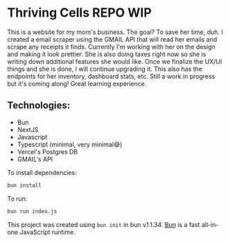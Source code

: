 # Thriving Cells REPO WIP

This is a website for my mom's business. The goal? To save her time, duh. I created a email scraper using the GMAIL API that will read her emails and scrape any receipts it finds. Currently I'm working with her on the design and making it look prettier. She is also doing taxes right now so she is writing down additional features she would like. Once we finalize the UX/UI things and she is done, I will continue upgrading it. This also has the endpoints for her inventory, dashboard stats, etc. Still a work in progress but it's coming along! Great learning experience.

## Technologies:
* Bun
* NextJS
* Javascript
* Typescript (minimal, very minimal😅)
* Vercel's Postgres DB
* GMAIL's API



To install dependencies:

```bash
bun install
```

To run:

```bash
bun run index.js
```

This project was created using `bun init` in bun v1.1.34. [Bun](https://bun.sh) is a fast all-in-one JavaScript runtime.
